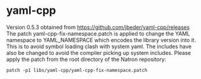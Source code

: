 yaml-cpp
========

Version 0.5.3 obtained from https://github.com/jbeder/yaml-cpp/releases
The patch yaml-cpp-fix-namespace.patch is applied to change the YAML namespace to YAML_NAMESPACE which encodes the library version into it. This is to avoid symbol loading clash with system yaml. The includes have also be changed to avoid the compiler picking up system includes. 
Please apply the patch from the root directory of the Natron repository:

    patch -p1 libs/yaml-cpp/yaml-cpp-fix-namespace.patch
